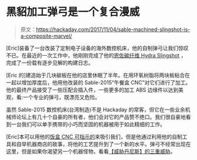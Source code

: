 # 黑貂加工弹弓是一个复合漫威

> 原文：<https://hackaday.com/2017/11/04/sable-machined-slingshot-is-a-composite-marvel/>

[Eric]装备了一台改装了定制电子设备的海外数控机床，他的自制弹弓让我们惊叹不已。在最近的一次工作中，他刚刚完成了他的[恩佐碳纤维 Hydra Slingshot](http://metrogradegoods.com/enzo-carbon-fiber-hydra-slingshot/#lightbox/0/) ，完成了一份载有逐步见解的构建日志。

[Eric 的]建造始于几块碳板在他的店里休眠了半年。在用环氧树脂将两块板粘合在一起以增加厚度后，他用他改装的 Sable-2015“午餐盒 CNC”对它们进行了加工。他的最终产品接受了一些压配合插入件，一些更多的加工 ABS 边缘件以达到美观，看:一个专业的弹弓，既漂亮又危险。

虽然 Sable-2015 数控机床(台湾制造)不是 Hackaday 的常客，但它在一些业余机械师论坛上有几十个自豪的所有者，他们会对它的产品赞不绝口。我们很自豪地看到一台我们可以单手携带的小巧而坚固的机器被用于如此精细的工作。

[Eric]本可以用他的[饭盒 CNC 可指示的](http://www.instructables.com/id/Sable-2015-CNC-Arduino-GRBL-LunchBox-CNC/)来吸引我们，但是他通过利用他的自制工具和自举机器商店的故事，将他的工艺提升到了一个新的水平。弹弓不经常出现在这里，但是如果你渴望另一个机器怪物，看看[【威胁丹尼斯】的三重威胁](https://hackaday.com/2015/08/04/custom-machined-triple-threat-slingshot/)。